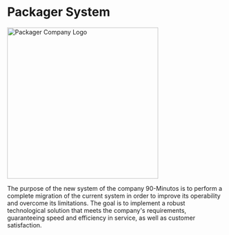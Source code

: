 # Packager System
<img width="350" alt="Packager Company Logo" src="https://github.com/packager-company/.github/assets/69869135/3f08fade-748a-4daf-9a64-cb7849326617">

The purpose of the new system of the company 90-Minutos is to perform a complete migration of the current system in order to improve its operability and overcome its limitations. The goal is to implement a robust technological solution that meets the company's requirements, guaranteeing speed and efficiency in service, as well as customer satisfaction.
